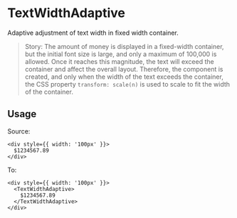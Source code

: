 # TextWidthAdaptive

Adaptive adjustment of text width in fixed width container.

> Story: The amount of money is displayed in a fixed-width container, but the initial font size is large, and only a maximum of 100,000 is allowed. Once it reaches this magnitude, the text will exceed the container and affect the overall layout. Therefore, the component is created, and only when the width of the text exceeds the container, the CSS property `transform: scale(n)` is used to scale to fit the width of the container.

## Usage

Source:

```
<div style={{ width: '100px' }}>
  $1234567.89
</div>
```

To:

```
<div style={{ width: '100px' }}>
  <TextWidthAdaptive>
    $1234567.89
  </TextWidthAdaptive>
</div>
```
